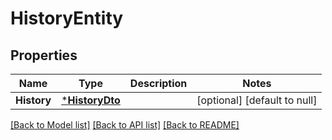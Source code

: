 # HistoryEntity

## Properties
Name | Type | Description | Notes
------------ | ------------- | ------------- | -------------
**History** | [***HistoryDto**](HistoryDTO.md) |  | [optional] [default to null]

[[Back to Model list]](../README.md#documentation-for-models) [[Back to API list]](../README.md#documentation-for-api-endpoints) [[Back to README]](../README.md)

